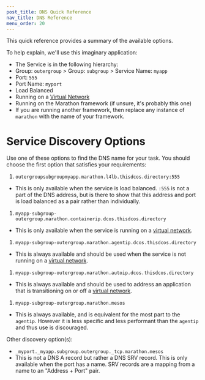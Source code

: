 ```yaml
---
post_title: DNS Quick Reference
nav_title: DNS Reference
menu_order: 20
---
```


This quick reference provides a summary of the available options.

To help explain, we'll use this imaginary application:
* The Service is in the following hierarchy:
 * Group: `outergroup` > Group: `subgroup` > Service Name: `myapp`
* Port: `555`
 * Port Name: `myport`
 * Load Balanced
* Running on a
  [Virtual Network](/docs/1.9/usage/service-discovery/load-balancing-vips/overlay-networks/)
* Running on the Marathon framework (if unsure, it's probably this one)
 * If you are running another framework, then replace any instance of
   `marathon` with the name of your framework.

# Service Discovery Options

Use one of these options to find the DNS name for your task.
You should choose the first option that satisfies your requirements:

1.  `outergroupsubgroupmyapp.marathon.l4lb.thisdcos.directory:555`
 * This is only available when the service is load balanced. `:555` is not a
   part of the DNS address, but is there to show that this address and port
   is load balanced as a pair rather than individually.
1.  `myapp-subgroup-outergroup.marathon.containerip.dcos.thisdcos.directory`
 * This is only available when the service is running on a
   [virtual network](/docs/1.9/usage/service-discovery/load-balancing-vips/overlay-networks/).
1.  `myapp-subgroup-outergroup.marathon.agentip.dcos.thisdcos.directory`
 * This is always available and should be used when the service is not
   running on a
   [virtual network](/docs/1.9/usage/service-discovery/load-balancing-vips/overlay-networks/).
1.  `myapp-subgroup-outergroup.marathon.autoip.dcos.thisdcos.directory`
 * This is always available and should be used to address an application that is
   transitioning on or off a
   [virtual network](/docs/1.9/usage/service-discovery/load-balancing-vips/overlay-networks/).
1.  `myapp-subgroup-outergroup.marathon.mesos`
 * This is always available, and is equivalent for the most part to the
   `agentip`. However it is less specific and less performant than the
   `agentip` and thus use is discouraged.

Other discovery option(s):

* `_myport._myapp.subgroup.outergroup._tcp.marathon.mesos`
 * This is not a DNS A record but rather a DNS SRV record. This is only
   available when the port has a name. SRV records are a mapping from a
   name to an "Address + Port" pair.
